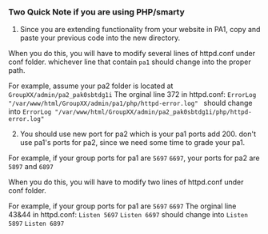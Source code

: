 ### Two Quick Note if you are using PHP/smarty

1. Since you are extending functionality from your website in PA1, copy and paste your previous code into the new directory.

  When you do this, you will have to modify several lines of httpd.conf under conf folder. whichever line that contain `pa1` should change into the proper path. 

  For example, assume your pa2 folder is located at `GroupXX/admin/pa2_pak0sbtdg1i`
The orginal line 372 in httpd.conf: `ErrorLog "/var/www/html/GroupXX/admin/pa1/php/httpd-error.log" `
should change into `ErrorLog "/var/www/html/GroupXX/admin/pa2_pak0sbtdg1i/php/httpd-error.log" `

2. You should use new port for pa2 which is your pa1 ports add 200. don't use pa1's ports for pa2, since we need some time to grade your pa1.

  For example, if your group ports for pa1 are `5697`  `6697`, your ports for pa2 are `5897` and `6897`

  When you do this, you will have to modify two lines of httpd.conf under conf folder. 

For example, if your group ports for pa1 are `5697`  `6697`
The orginal line 43&44 in httpd.conf: `Listen 5697` `Listen 6697`
should change into `Listen 5897` `Listen 6897`
